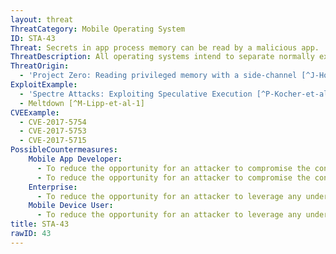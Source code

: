 ```yaml
---
layout: threat
ThreatCategory: Mobile Operating System
ID: STA-43
Threat: Secrets in app process memory can be read by a malicious app.
ThreatDescription: All operating systems intend to separate normally executed processes (e.g. excepting debuggers or similar environments that were specifically designed otherwise), thereby preventing one user-level process from accessing the memory allocated to another process in any way. Vulnerabilities in the design or implementation of the mobile OS, kernel, or the underlying computational hardware (e.g. CPU), may allow a malicious process to access memory locations allocated to another process. As a result, the attacker may be able to extract secrets (e.g. cryptographic keys, sensitive documents) from other processes, to potentially include the OS services or the kernel itself.
ThreatOrigin:
  - 'Project Zero: Reading privileged memory with a side-channel [^J-Horn-1]'
ExploitExample:
  - 'Spectre Attacks: Exploiting Speculative Execution [^P-Kocher-et-al-1]'
  - Meltdown [^M-Lipp-et-al-1]
CVEExample:
  - CVE-2017-5754
  - CVE-2017-5753
  - CVE-2017-5715
PossibleCountermeasures:
    Mobile App Developer:
      - To reduce the opportunity for an attacker to compromise the confidentiality of secrets in process memory, the memory location allocated to any secrets, such as cryptographic keys, should be explicitly overwritten as soon as its contents are no longer in use.
      - To reduce the opportunity for an attacker to compromise the confidentiality of secrets in process memory, secrets (e.g. cryptographic keys) should not be read into memory until they are needed as input to computations.
    Enterprise:
      - To reduce the opportunity for an attacker to leverage any underlying vulnerability in the mobile OS or computing hardware, apply OS security updates in a timely fashion.
    Mobile Device User:
      - To reduce the opportunity for an attacker to leverage any underlying vulnerability in the mobile OS or computing hardware, apply OS security updates in a timely fashion.
title: STA-43
rawID: 43
---
```

